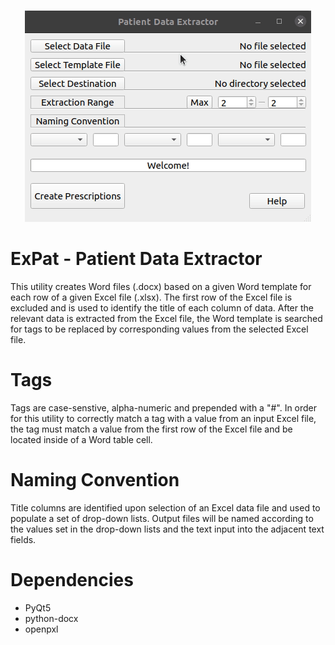 <br />
<p align="center"><img src="https://github.com/saltyFamiliar/ExPat/blob/master/preview.gif?raw=true")</p>
<br />

# ExPat - Patient Data Extractor

This utility creates Word files (.docx) based on a given Word template for each row of a given Excel file (.xlsx). The first row of the Excel file is excluded and is used to identify the title of each column of data. After the relevant data is extracted from the Excel file, the Word template is searched for tags to be replaced by corresponding values from the selected Excel file.


# Tags

Tags are case-senstive, alpha-numeric and prepended with a "#". In order for this utility to correctly match a tag with a value from an input Excel file, the tag must match a value from the first row of the Excel file and be located inside of a Word table cell. 


# Naming Convention

Title columns are identified upon selection of an Excel data file and used to populate a set of drop-down lists. Output files will be named according to the values set in the drop-down lists and the text input into the adjacent text fields.

# Dependencies

* PyQt5
* python-docx
* openpxl
